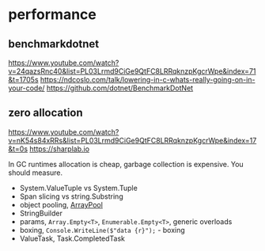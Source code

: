 # performance

## benchmarkdotnet

https://www.youtube.com/watch?v=24qazsRnc40&list=PL03Lrmd9CiGe9QtFC8LRRqknzpKgcrWpe&index=71&t=1705s
https://ndcoslo.com/talk/lowering-in-c-whats-really-going-on-in-your-code/
https://github.com/dotnet/BenchmarkDotNet

## zero allocation

https://www.youtube.com/watch?v=nK54s84xRRs&list=PL03Lrmd9CiGe9QtFC8LRRqknzpKgcrWpe&index=17&t=0s
https://sharplab.io

In GC runtimes allocation is cheap, garbage collection is expensive.
You should measure.

- System.ValueTuple vs System.Tuple
- Span<T> slicing vs string.Substring
- object pooling, [ArrayPool<T>](https://docs.microsoft.com/en-us/dotnet/api/system.buffers.arraypool-1?view=netstandard-2.1)
- StringBuilder
- params, `Array.Empty<T>`, `Enumerable.Empty<T>`, generic overloads
- boxing, `Console.WriteLine($"data {r}");` - boxing
- ValueTask, Task.CompletedTask

